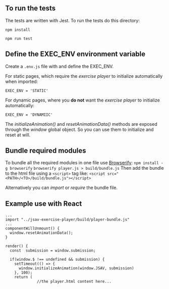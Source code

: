 ## To run the tests
The tests are written with Jest. To run the tests do this directory:

`npm install`

`npm run test`

## Define the EXEC_ENV environment variable
Create a `.env.js` file with and define the EXEC_ENV.

For static pages, which require the *exercise player* to initialize automatically when imported:
```
EXEC_ENV = 'STATIC'
```

For dynamic pages, where you **do not** want the *exercise player* to initialize automatically:
```
EXEC_ENV = 'DYNAMIIC'
```

The *initializeAnimation()* and *resetAnimationData()* methods are exposed through the *window* global object. So you can use them to initialize and reset at will.

## Bundle required modules

To bundle all the required modules in one file use [Browserify](http://browserify.org/):
`npm install -g browserify`
`browserify player.js > build/bundle.js`
Then add the bundle to the html file using a `<script>` tag like:
`<script src="<PATH>/<TO>/build/bundle.js"></script>`

Alternatively you can *import* or *require* the bundle file.

## Example use with React
```
...
import "../jsav-exercise-player/build/player-bundle.js"
...
componentWillUnmount() {
  window.resetAnimationData();
}

render() {
  const  submission = window.submission;

  if(window.$ !== undefined && submission) {
    setTimeout(() => {
      window.initializeAnimation(window.JSAV, submission)
    }, 100);
    return (
              //the player.html content here...
```
